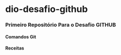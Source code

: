 # dio-desafio-github



### **Primeiro Repositório Para o Desafio GITHUB** 



#### **Comandos Git**

#### **Receitas**




